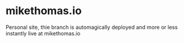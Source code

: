 # mikethomas.io

Personal site, thie branch is automagically deployed and more or less instantly live at mikethomas.io
